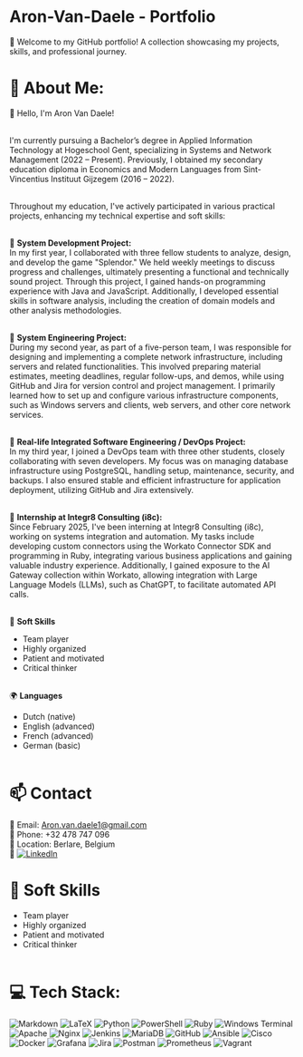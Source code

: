 # Aron-Van-Daele - Portfolio

📌 Welcome to my GitHub portfolio! A collection showcasing my projects, skills, and professional journey.

# 💫 About Me:
👋 Hello, I'm Aron Van Daele!<br><br>

I'm currently pursuing a Bachelor’s degree in Applied Information Technology at Hogeschool Gent, specializing in Systems and Network Management (2022 – Present). Previously, I obtained my secondary education diploma in Economics and Modern Languages from Sint-Vincentius Instituut Gijzegem (2016 – 2022).<br><br>

Throughout my education, I've actively participated in various practical projects, enhancing my technical expertise and soft skills:<br><br>

🚀 **System Development Project:**<br>
In my first year, I collaborated with three fellow students to analyze, design, and develop the game "Splendor." We held weekly meetings to discuss progress and challenges, ultimately presenting a functional and technically sound project. Through this project, I gained hands-on programming experience with Java and JavaScript. Additionally, I developed essential skills in software analysis, including the creation of domain models and other analysis methodologies.<br><br>

🚀 **System Engineering Project:**<br>
During my second year, as part of a five-person team, I was responsible for designing and implementing a complete network infrastructure, including servers and related functionalities. This involved preparing material estimates, meeting deadlines, regular follow-ups, and demos, while using GitHub and Jira for version control and project management. I primarily learned how to set up and configure various infrastructure components, such as Windows servers and clients, web servers, and other core network services.<br><br>

🚀 **Real-life Integrated Software Engineering / DevOps Project:**<br>
In my third year, I joined a DevOps team with three other students, closely collaborating with seven developers. My focus was on managing database infrastructure using PostgreSQL, handling setup, maintenance, security, and backups. I also ensured stable and efficient infrastructure for application deployment, utilizing GitHub and Jira extensively.<br><br>

🚀 **Internship at Integr8 Consulting (i8c):**<br>
Since February 2025, I've been interning at Integr8 Consulting (i8c), working on systems integration and automation. My tasks include developing custom connectors using the Workato Connector SDK and programming in Ruby, integrating various business applications and gaining valuable industry experience. Additionally, I gained exposure to the AI Gateway collection within Workato, allowing integration with Large Language Models (LLMs), such as ChatGPT, to facilitate automated API calls.<br><br>

📌 **Soft Skills**<br>
- Team player<br>
- Highly organized<br>
- Patient and motivated<br>
- Critical thinker<br><br>

🌍 **Languages**<br>
- Dutch (native)<br>
- English (advanced)<br>
- French (advanced)<br>
- German (basic)<br><br>

# 📫 **Contact**<br>

📧 Email: Aron.van.daele1@gmail.com<br>
📱 Phone: +32 478 747 096<br>
📍 Location: Berlare, Belgium<br>
🔗 [![LinkedIn](https://img.shields.io/badge/LinkedIn-%230077B5.svg?logo=linkedin&logoColor=white)](https://www.linkedin.com/in/aron-van-daele-612a16301) 

# 📌 **Soft Skills**<br>
- Team player<br>
- Highly organized<br>
- Patient and motivated<br>
- Critical thinker<br><br>

# 💻 Tech Stack:
![Markdown](https://img.shields.io/badge/markdown-%23000000.svg?style=for-the-badge&logo=markdown&logoColor=white) ![LaTeX](https://img.shields.io/badge/latex-%23008080.svg?style=for-the-badge&logo=latex&logoColor=white) ![Python](https://img.shields.io/badge/python-3670A0?style=for-the-badge&logo=python&logoColor=ffdd54) ![PowerShell](https://img.shields.io/badge/PowerShell-%235391FE.svg?style=for-the-badge&logo=powershell&logoColor=white) ![Ruby](https://img.shields.io/badge/ruby-%23CC342D.svg?style=for-the-badge&logo=ruby&logoColor=white) ![Windows Terminal](https://img.shields.io/badge/Windows%20Terminal-%234D4D4D.svg?style=for-the-badge&logo=windows-terminal&logoColor=white) ![Apache](https://img.shields.io/badge/apache-%23D42029.svg?style=for-the-badge&logo=apache&logoColor=white) ![Nginx](https://img.shields.io/badge/nginx-%23009639.svg?style=for-the-badge&logo=nginx&logoColor=white) ![Jenkins](https://img.shields.io/badge/jenkins-%232C5263.svg?style=for-the-badge&logo=jenkins&logoColor=white) ![MariaDB](https://img.shields.io/badge/MariaDB-003545?style=for-the-badge&logo=mariadb&logoColor=white) ![GitHub](https://img.shields.io/badge/github-%23121011.svg?style=for-the-badge&logo=github&logoColor=white) ![Ansible](https://img.shields.io/badge/ansible-%231A1918.svg?style=for-the-badge&logo=ansible&logoColor=white) ![Cisco](https://img.shields.io/badge/cisco-%23049fd9.svg?style=for-the-badge&logo=cisco&logoColor=black) ![Docker](https://img.shields.io/badge/docker-%230db7ed.svg?style=for-the-badge&logo=docker&logoColor=white) ![Grafana](https://img.shields.io/badge/grafana-%23F46800.svg?style=for-the-badge&logo=grafana&logoColor=white) ![Jira](https://img.shields.io/badge/jira-%230A0FFF.svg?style=for-the-badge&logo=jira&logoColor=white) ![Postman](https://img.shields.io/badge/Postman-FF6C37?style=for-the-badge&logo=postman&logoColor=white) ![Prometheus](https://img.shields.io/badge/Prometheus-E6522C?style=for-the-badge&logo=Prometheus&logoColor=white) ![Vagrant](https://img.shields.io/badge/vagrant-%231563FF.svg?style=for-the-badge&logo=vagrant&logoColor=white)
